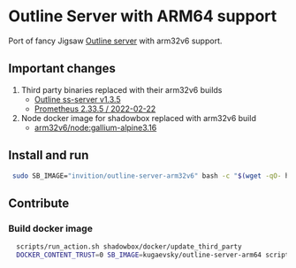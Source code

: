 # Outline Server with ARM64 support

Port of fancy Jigsaw [Outline server](https://github.com/Jigsaw-Code/outline-server) with arm32v6 support.

## Important changes

1. Third party binaries replaced with their arm32v6 builds
    * [Outline ss-server v1.3.5](https://github.com/Jigsaw-Code/outline-ss-server/releases/tag/v1.3.5)
    * [Prometheus 2.33.5 / 2022-02-22](https://github.com/prometheus/prometheus/releases/tag/v2.33.5)
2. Node docker image for shadowbox replaced with arm32v6 build 
    * [arm32v6/node:gallium-alpine3.16](https://hub.docker.com/r/arm32v6/node/)

## Install and run

 ```bash
  sudo SB_IMAGE="invition/outline-server-arm32v6" bash -c "$(wget -qO- https://raw.githubusercontent.com/iNViTiON/outline-server-arm32/master/src/server_manager/install_scripts/install_server.sh)"
```

## Contribute

### Build docker image

```bash 
  scripts/run_action.sh shadowbox/docker/update_third_party
  DOCKER_CONTENT_TRUST=0 SB_IMAGE=kugaevsky/outline-server-arm64 scripts/run_action.sh shadowbox/docker/build
```
